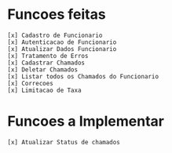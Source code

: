 # Funcoes feitas
````
[x] Cadastro de Funcionario
[x] Autenticacao de Funcionario
[x] Atualizar Dados Funcionario
[x] Tratamento de Erros 
[x] Cadastrar Chamados
[x] Deletar Chamados
[x] Listar todos os Chamados do Funcionario
[x] Correcoes 
[x] Limitacao de Taxa
````
# Funcoes a Implementar 
````
[x] Atualizar Status de chamados
````